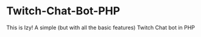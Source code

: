 # Twitch-Chat-Bot-PHP
This is Izy! A simple (but with all the basic features) Twitch Chat bot in PHP

